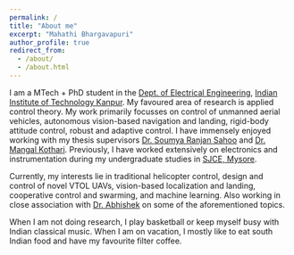 ```yaml
---
permalink: /
title: "About me"
excerpt: "Mahathi Bhargavapuri"
author_profile: true
redirect_from: 
  - /about/
  - /about.html
---
```

I am a MTech + PhD student in the [Dept. of Electrical Engineering](https://www.iitk.ac.in/ee/), [Indian Institute of Technology Kanpur](https://www.iitk.ac.in/). My favoured area of research is applied control theory. My work primarily focusses on control of unmanned aerial vehicles, autonomous vision-based navigation and landing, rigid-body attitude control, robust and adaptive control. I have immensely enjoyed working with my thesis supervisors [Dr. Soumya Ranjan Sahoo](http://home.iitk.ac.in/~srsahoo/) and [Dr. Mangal Kothari](https://www.iitk.ac.in/aero/mangal/). Previously, I have worked extensively on electronics and instrumentation during my undergraduate studies in [SJCE, Mysore](https://sjce.ac.in/).

Currently, my interests lie in traditional helicopter control, design and control of novel VTOL UAVs, vision-based localization and landing, cooperative control and swarming, and machine learning. Also working in close association with [Dr. Abhishek](http://www.iitk.ac.in/aero/abhishek/) on some of the aforementioned topics.

When I am not doing research, I play basketball or keep myself busy with Indian classical music. When I am on vacation, I mostly like to eat south Indian food and have my favourite filter coffee. 
